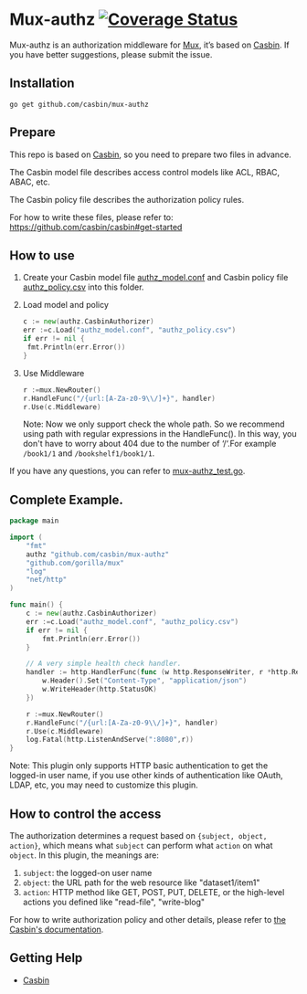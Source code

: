 # Mux-authz [![Coverage Status](https://coveralls.io/repos/github/casbin/mux-authz/badge.svg?branch=master)](https://coveralls.io/github/casbin/mux-authz?branch=master)

Mux-authz is an authorization middleware for [Mux](https://github.com/gorilla/mux), it’s based on [Casbin](https://github.com/casbin/casbin). If you have better suggestions, please submit the issue.

## Installation

```
go get github.com/casbin/mux-authz
```

## Prepare

This repo is based on [Casbin](http://github.com/casbin/casbin), so you need to prepare two files in advance.

The Casbin model file describes access control models like ACL, RBAC, ABAC, etc. 

The Casbin policy file describes the authorization policy rules. 

For how to write these files, please refer to: https://github.com/casbin/casbin#get-started

## How to use

1. Create your Casbin model file [authz_model.conf](https://github.com/casbin/mux-authz/blob/master/authz_model.conf) and Casbin policy file [authz_policy.csv](https://github.com/casbin/mux-authz/blob/master/authz_policy.csv) into this folder. 

2. Load model and policy 

   ```go
   c := new(authz.CasbinAuthorizer)
   err :=c.Load("authz_model.conf", "authz_policy.csv")
   if err != nil {
   	fmt.Println(err.Error())
   }
   ```

3. Use Middleware

   ```go
   r :=mux.NewRouter()
   r.HandleFunc("/{url:[A-Za-z0-9\\/]+}", handler)
   r.Use(c.Middleware)
   ```

   Note: Now we only support check the whole path. So we recommend using path with regular expressions in the HandleFunc(). In this way, you don't have to worry about 404 due to the number of ‘/‘.For example `/book1/1` and `/bookshelf1/book1/1`.

If you have any questions, you can refer to [mux-authz_test.go](https://github.com/casbin/mux-authz/blob/master/mux-authz_test.go).

## Complete Example.

```go
package main

import (
	"fmt"
	authz "github.com/casbin/mux-authz"
	"github.com/gorilla/mux"
	"log"
	"net/http"
)

func main() {
	c := new(authz.CasbinAuthorizer)
	err :=c.Load("authz_model.conf", "authz_policy.csv")
	if err != nil {
		fmt.Println(err.Error())
	}

	// A very simple health check handler.
	handler := http.HandlerFunc(func (w http.ResponseWriter, r *http.Request) {
		w.Header().Set("Content-Type", "application/json")
		w.WriteHeader(http.StatusOK)
	})

	r :=mux.NewRouter()
	r.HandleFunc("/{url:[A-Za-z0-9\\/]+}", handler)
	r.Use(c.Middleware)
	log.Fatal(http.ListenAndServe(":8080",r))
}
```

Note: This plugin only supports HTTP basic authentication to get the logged-in user name, if you use other kinds of authentication like OAuth, LDAP, etc, you may need to customize this plugin.

## How to control the access

The authorization determines a request based on `{subject, object, action}`, which means what `subject` can perform what `action` on what `object`. In this plugin, the meanings are:

1. `subject`: the logged-on user name
2. `object`: the URL path for the web resource like "dataset1/item1"
3. `action`: HTTP method like GET, POST, PUT, DELETE, or the high-level actions you defined like "read-file", "write-blog"

For how to write authorization policy and other details, please refer to [the Casbin's documentation](https://github.com/casbin/casbin).

## Getting Help

- [Casbin](https://github.com/casbin/casbin)